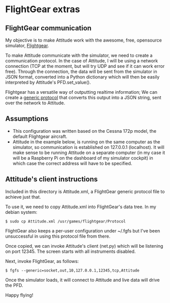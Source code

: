 # FlightGear extras

## FlightGear communication
My objective is to make Attitude work with the awesome, free, opensource simulator, [Flightgear](https://www.flightgear.org).

To make Attitude communicate with the simulator, we need to create a communication protocol. In the case of Attitude, I will be using a network connection (TCP at the moment, but will try UDP and see if it can work error free). Through the connection, the data will be sent from the simulator in JSON format, converted into a Python dictionary which will then be easily interpreted by Attitude's PFD.set_value().

Flightgear has a versatile way of outputting realtime information; We can create a [generic protocol](https://wiki.flightgear.org/Howto:Create_a_generic_protocol) that converts this output into a JSON string, sent over the network to Attitude.

## Assumptions

* This configuration was written based on the Cessna 172p model, the default Flightgear aircraft.
* Attitude in the example below, is running on the same computer as the simulator, so communication is established on 127.0.0.1 (localhost). It will make sense to be running Attitude on a separate computer (in my case it will be a Raspberry Pi on the dashboard of my simulator cockpit) in which case the correct address will have to be specified.

## Attitude's client instructions
Included in this directory is Attitude.xml, a FlightGear generic protocol file to achieve just that.

To use it, we need to copy Attitude.xml into FlightGear's data tree. In my debian system:

```
$ sudo cp Attitude.xml /usr/games/flightgear/Protocol
```

FlightGear also keeps a per-user configuration under ~/.fgfs but I've been unsuccessful in using this protocol file from there.

Once copied, we can invoke Attitude's client (net.py) which will be listening on port 12345. The screen starts with all instruments disabled.

Next, invoke FlightGear, as follows:

```
$ fgfs --generic=socket,out,10,127.0.0.1,12345,tcp,Attitude
```

Once the simulator loads, it will connect to Attitude and live data will drive the PFD.

Happy flying!
